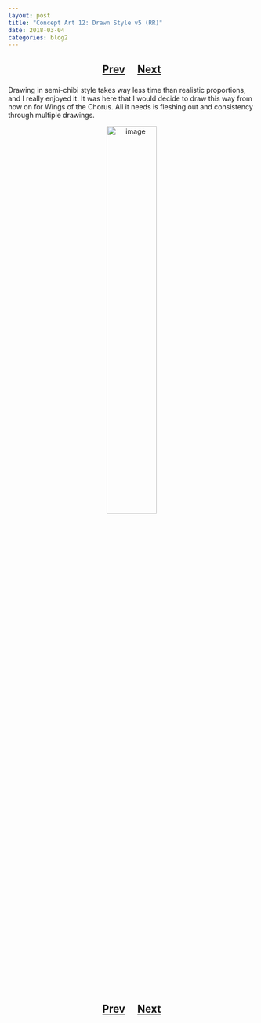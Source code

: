 ```yaml
---
layout: post
title: "Concept Art 12: Drawn Style v5 (RR)"
date: 2018-03-04
categories: blog2
---
```


<h2>
  <p style="text-align:center;">
    <a href="/wingsofthechorus/archive/2018/02/20/conceptart11">Prev</a>
    &nbsp;&nbsp;&nbsp;
    <a href="/wingsofthechorus/archive/2018/03/05/conceptart13">Next</a>
  </p>
</h2>

Drawing in semi-chibi style takes way less time than realistic proportions, and I really enjoyed it. It was here that I would decide to draw this way from now on for Wings of the Chorus. All it needs is fleshing out and consistency through multiple drawings.

<p style="text-align:center;">
  <img src="/wingsofthechorus/images/conceptart/ca12.png" width="45%" alt="image"/>
</p>

<h2>
  <p style="text-align:center;">
    <a href="/wingsofthechorus/archive/2018/02/20/conceptart11">Prev</a>
    &nbsp;&nbsp;&nbsp;
    <a href="/wingsofthechorus/archive/2018/03/05/conceptart13">Next</a>
  </p>
</h2>
